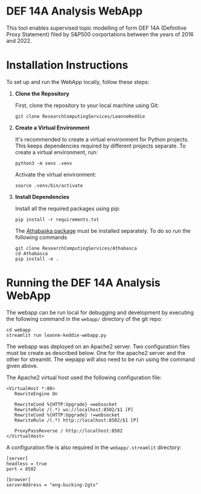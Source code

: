 
# DEF 14A Analysis WebApp

This tool enables supervised topic modelling of form DEF 14A (Definitive Proxy Statement) filed by S&P500 corportations between the years of 2016 and 2022.

# Installation Instructions

To set up and run the WebApp locally, follow these steps:

1. **Clone the Repository**

   First, clone the repository to your local machine using Git:

    ```
    git clone ResearchComputingServices/LeanneKeddie
    ```

2. **Create a Virtual Environment**

    It's recommended to create a virtual environment for Python projects. This keeps dependencies required by different projects separate. To create a virtual environment, run:

    ```
    python3 -m venv .venv
    ```

    Activate the virtual environment:

    ```
    source .venv/bin/activate
    ```

3. **Install Dependencies**

    Install all the required packages using pip:
    ```
    pip install -r requirements.txt
    ```

    The [Athabaska package](https://github.com/ResearchComputingServices/Athabasca) must be installed separately. To 
    do so run the following commands 

    ```
    git clone ResearchComputingServices/Athabasca
    cd Athabasca
    pip install -e .
    ```

# Running the DEF 14A Analysis WebApp

The webapp can be run local for debugging and development by executing the following command in the `webapp/` directory of the git repo:

```
cd webapp
streamlit run leanne-keddie-webapp.py
```

The webapp was deployed on an Apache2 server. Two configuration files must be create as described below. One for the apache2 server and the other for streamlit. The wepapp will also need to be run using the command given above.

The Apache2 virtual host used the following configuration file:

```
<VirtualHost *:80>
   RewriteEngine On

   RewriteCond %{HTTP:Upgrade} =websocket
   RewriteRule /(.*) ws://localhost:8502/$1 [P]
   RewriteCond %{HTTP:Upgrade} !=websocket
   RewriteRule /(.*) http://localhost:8502/$1 [P]

   ProxyPassReverse / http://localhost:8502
</VirtualHost>

```

A configuration file is also required in the `webapp/.streamlit` directory:

```
[server]
headless = true
port = 8502

[browser]
serverAddress = "eng-bucking-2gtx"
```